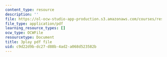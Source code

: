 ```yaml
---
content_type: resource
description: ''
file: https://ol-ocw-studio-app-production.s3.amazonaws.com/courses/res-18-006-calculus-revisited-single-variable-calculus-fall-2010/c9d22d9bdc27d88b4ad2a068d523582b_zKtYCGbCfSc.pdf
file_type: application/pdf
learning_resource_types: []
ocw_type: OCWFile
resourcetype: Document
title: 3play pdf file
uid: c9d22d9b-dc27-d88b-4ad2-a068d523582b
---
```

